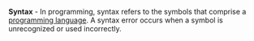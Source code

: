 **Syntax** - In programming, syntax refers to the symbols that comprise a [programming language](/docs/Glossary/Programming%20Language). A syntax error occurs when a symbol is unrecognized or used incorrectly.
